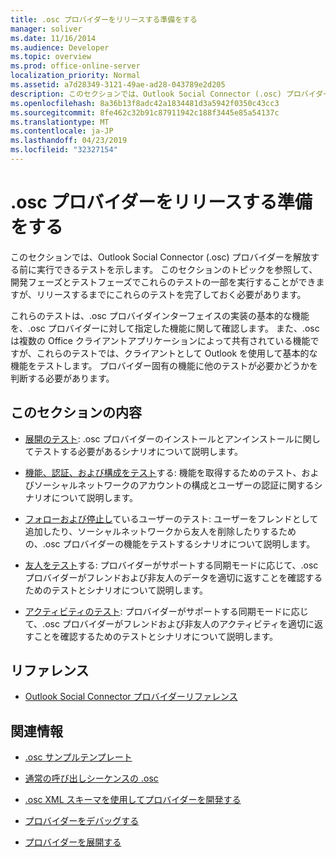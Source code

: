 ```yaml
---
title: .osc プロバイダーをリリースする準備をする
manager: soliver
ms.date: 11/16/2014
ms.audience: Developer
ms.topic: overview
ms.prod: office-online-server
localization_priority: Normal
ms.assetid: a7d28349-3121-49ae-ad28-043789e2d205
description: このセクションでは、Outlook Social Connector (.osc) プロバイダーを解放する前に実行できるテストを示します。
ms.openlocfilehash: 8a36b13f8adc42a1834481d3a5942f0350c43cc3
ms.sourcegitcommit: 8fe462c32b91c87911942c188f3445e85a54137c
ms.translationtype: MT
ms.contentlocale: ja-JP
ms.lasthandoff: 04/23/2019
ms.locfileid: "32327154"
---
```

# <a name="getting-ready-to-release-an-osc-provider"></a>.osc プロバイダーをリリースする準備をする

このセクションでは、Outlook Social Connector (.osc) プロバイダーを解放する前に実行できるテストを示します。 このセクションのトピックを参照して、開発フェーズとテストフェーズでこれらのテストの一部を実行することができますが、リリースするまでにこれらのテストを完了しておく必要があります。 

これらのテストは、.osc プロバイダインターフェイスの実装の基本的な機能を、.osc プロバイダーに対して指定した機能に関して確認します。 また、.osc は複数の Office クライアントアプリケーションによって共有されている機能ですが、これらのテストでは、クライアントとして Outlook を使用して基本的な機能をテストします。 プロバイダー固有の機能に他のテストが必要かどうかを判断する必要があります。
  
## <a name="in-this-section"></a>このセクションの内容

- [展開のテスト](testing-deployment.md): .osc プロバイダーのインストールとアンインストールに関してテストする必要があるシナリオについて説明します。
    
- [機能、認証、および構成をテスト](testing-capabilities-authentication-and-configuration.md)する: 機能を取得するためのテスト、およびソーシャルネットワークのアカウントの構成とユーザーの認証に関するシナリオについて説明します。
    
- [フォローおよび停止し](testing-following-and-stop-following-persons.md)ているユーザーのテスト: ユーザーをフレンドとして追加したり、ソーシャルネットワークから友人を削除したりするための、.osc プロバイダーの機能をテストするシナリオについて説明します。 
    
- [友人をテスト](testing-friends.md)する: プロバイダーがサポートする同期モードに応じて、.osc プロバイダーがフレンドおよび非友人のデータを適切に返すことを確認するためのテストとシナリオについて説明します。
    
- [アクティビティのテスト](testing-activities.md): プロバイダーがサポートする同期モードに応じて、.osc プロバイダーがフレンドおよび非友人のアクティビティを適切に返すことを確認するためのテストとシナリオについて説明します。
    
## <a name="reference"></a>リファレンス

- [Outlook Social Connector プロバイダーリファレンス](outlook-social-connector-provider-reference-0.md)
  
## <a name="related-sections"></a>関連情報

- [.osc サンプルテンプレート](osc-sample-templates.md)
  
- [通常の呼び出しシーケンスの .osc](osc-typical-calling-sequences.md)
  
- [.osc XML スキーマを使用してプロバイダーを開発する](developing-a-provider-with-the-osc-xml-schema.md)
  
- [プロバイダーをデバッグする](debugging-a-provider.md)
  
- [プロバイダーを展開する](deploying-a-provider.md)
  

